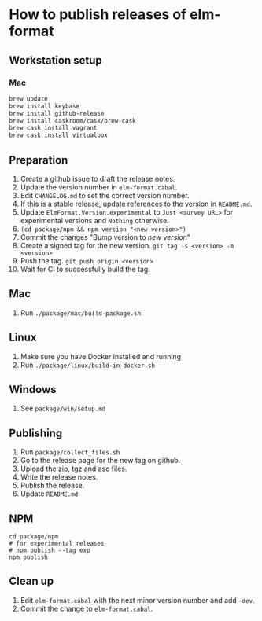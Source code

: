# How to publish releases of elm-format


## Workstation setup

### Mac

```bash
brew update
brew install keybase
brew install github-release
brew install caskroom/cask/brew-cask
brew cask install vagrant
brew cask install virtualbox
```


## Preparation

1. Create a github issue to draft the release notes.
1. Update the version number in `elm-format.cabal`.
1. Edit `CHANGELOG.md` to set the correct version number.
1. If this is a stable release, update references to the version in `README.md`.
1. Update `ElmFormat.Version.experimental` to `Just <survey URL>` for experimental versions and `Nothing` otherwise.
1. `(cd package/npm && npm version "<new version>")`
1. Commit the changes "Bump version to *new version*"
1. Create a signed tag for the new version. `git tag -s <version> -m <version>`
1. Push the tag. `git push origin <version>`
1. Wait for CI to successfully build the tag.


## Mac

1. Run `./package/mac/build-package.sh`


## Linux

1. Make sure you have Docker installed and running
1. Run `./package/linux/build-in-docker.sh`


## Windows

1. See `package/win/setup.md`


## Publishing

1. Run `package/collect_files.sh`
1. Go to the release page for the new tag on github.
1. Upload the zip, tgz and asc files.
1. Write the release notes.
1. Publish the release.
1. Update `README.md`


## NPM

```
cd package/npm
# for experimental releases
# npm publish --tag exp
npm publish
```


## Clean up

1. Edit `elm-format.cabal` with the next minor version number and add `-dev`.
1. Commit the change to `elm-format.cabal`.
